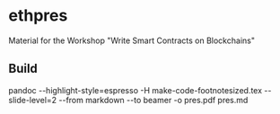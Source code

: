 # ethpres
Material for the Workshop "Write Smart Contracts on Blockchains"

## Build

pandoc --highlight-style=espresso -H make-code-footnotesized.tex --slide-level=2 --from markdown --to beamer -o pres.pdf pres.md
